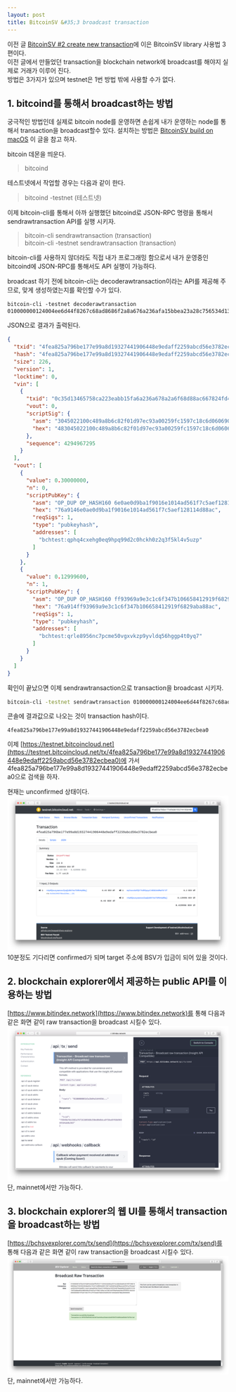```yaml
---
layout: post
title: BitcoinSV &#35;3 broadcast transaction
---
```

이전 글 [BitcoinSV &#35;2 create new transaction](/BitcoinSV-create-new-transaction.html)에 이은 BitcoinSV library 사용법 3편이다.  
이전 글에서 만들었던 transaction을 blockchain network에 broadcast를 해야지 실제로 거래가 이루어 진다.  
방법은 3가지가 있으며 testnet은 1번 방법 밖에 사용할 수가 없다.

## 1. bitcoind를 통해서 broadcast하는 방법
궁극적인 방법인데 실제로 bitcoin node를 운영하면 손쉽게 내가 운영하는 node를 통해서 transaction을 broadcast할수 있다.
설치하는 방법은 [BitcoinSV build on macOS](/BitcoinSV-build-on-macOS.html) 이 글을 참고 하자.

bitcoin 데몬을 띄운다.
> bitcoind 

테스트넷에서 작업할 경우는 다음과 같이 한다.
> bitcoind -testnet (테스트넷)

이제 bitcoin-cli를 통해서 아까 실행했던 bitcoind로 JSON-RPC 명령을 통해서 sendrawtransaction API를 실행 시키자.
> bitcoin-cli sendrawtransaction (transaction)  
> bitcoin-cli -testnet sendrawtransaction (transaction)

bitcoin-cli를 사용하지 않더라도 직접 내가 프로그래밍 함으로서 내가 운영중인 bitcoind에 JSON-RPC를 통해서도 API 실행이 가능하다.

broadcast 하기 전에 bitcoin-cli는 decoderawtransaction이라는 API를 제공해 주므로, 맞게 생성하였는지를 확인할 수가 있다.
```
bitcoin-cli -testnet decoderawtransaction  010000000124004ee6d44f8267c68ad8686f2a8a676a236afa15bbea23a28c756534d1350c000000006b483045022100c489a8b6c82f01d97ec93a00259fc1597c18c6d0606900f66e4f02b837a90b9d0220326cac301b8603573fe6d79a2f023f8d02bcdb4d939e18050c18ec0cce254331412102a9ea1692b889ab95d425dc71e91eddd9aa8ca618459e9fdb731d8c2ca83152daffffffff0280c3c901000000001976a9146e0ae0d9ba1f9016e1014ad561f7c5aef128114d88acb05bc600000000001976a914ff93969a9e3c1c6f347b106658412919f6829aba88ac00000000
```

JSON으로 결과가 출력된다.
```json
{
  "txid": "4fea825a796be177e99a8d19327441906448e9edaff2259abcd56e3782ecbea0",
  "hash": "4fea825a796be177e99a8d19327441906448e9edaff2259abcd56e3782ecbea0",
  "size": 226,
  "version": 1,
  "locktime": 0,
  "vin": [
    {
      "txid": "0c35d13465758ca223eabb15fa6a236a678a2a6f68d88ac667824fd4e64e0024",
      "vout": 0,
      "scriptSig": {
        "asm": "3045022100c489a8b6c82f01d97ec93a00259fc1597c18c6d0606900f66e4f02b837a90b9d0220326cac301b8603573fe6d79a2f023f8d02bcdb4d939e18050c18ec0cce254331[ALL|FORKID] 02a9ea1692b889ab95d425dc71e91eddd9aa8ca618459e9fdb731d8c2ca83152da",
        "hex": "483045022100c489a8b6c82f01d97ec93a00259fc1597c18c6d0606900f66e4f02b837a90b9d0220326cac301b8603573fe6d79a2f023f8d02bcdb4d939e18050c18ec0cce254331412102a9ea1692b889ab95d425dc71e91eddd9aa8ca618459e9fdb731d8c2ca83152da"
      },
      "sequence": 4294967295
    }
  ],
  "vout": [
    {
      "value": 0.30000000,
      "n": 0,
      "scriptPubKey": {
        "asm": "OP_DUP OP_HASH160 6e0ae0d9ba1f9016e1014ad561f7c5aef128114d OP_EQUALVERIFY OP_CHECKSIG",
        "hex": "76a9146e0ae0d9ba1f9016e1014ad561f7c5aef128114d88ac",
        "reqSigs": 1,
        "type": "pubkeyhash",
        "addresses": [
          "bchtest:qphq4cxehg0eq9hpq99d2c0hckh0z2q3f5kl4v5uzp"
        ]
      }
    },
    {
      "value": 0.12999600,
      "n": 1,
      "scriptPubKey": {
        "asm": "OP_DUP OP_HASH160 ff93969a9e3c1c6f347b106658412919f6829aba OP_EQUALVERIFY OP_CHECKSIG",
        "hex": "76a914ff93969a9e3c1c6f347b106658412919f6829aba88ac",
        "reqSigs": 1,
        "type": "pubkeyhash",
        "addresses": [
          "bchtest:qrle8956nc7pcme50vgxvkzp9yvldq56hggp4t0yq7"
        ]
      }
    }
  ]
}
```

확인이 끝났으면 이제 sendrawtransaction으로 transaction을 broadcast 시키자.
```sh
bitcoin-cli -testnet sendrawtransaction 010000000124004ee6d44f8267c68ad8686f2a8a676a236afa15bbea23a28c756534d1350c000000006b483045022100c489a8b6c82f01d97ec93a00259fc1597c18c6d0606900f66e4f02b837a90b9d0220326cac301b8603573fe6d79a2f023f8d02bcdb4d939e18050c18ec0cce254331412102a9ea1692b889ab95d425dc71e91eddd9aa8ca618459e9fdb731d8c2ca83152daffffffff0280c3c901000000001976a9146e0ae0d9ba1f9016e1014ad561f7c5aef128114d88acb05bc600000000001976a914ff93969a9e3c1c6f347b106658412919f6829aba88ac00000000
```

콘솔에 결과값으로 나오는 것이 transaction hash이다. 
```
4fea825a796be177e99a8d19327441906448e9edaff2259abcd56e3782ecbea0
```
이제 [https://testnet.bitcoincloud.net](https://testnet.bitcoincloud.net/tx/4fea825a796be177e99a8d19327441906448e9edaff2259abcd56e3782ecbea0)에 가서 4fea825a796be177e99a8d19327441906448e9edaff2259abcd56e3782ecbea0으로 검색을 하자.

현재는 unconfirmed 상태이다.
![unconfirmed](./assets/img/unconfirmed.png)
10분정도 기다리면 confirmed가 되며 target 주소에 BSV가 입금이 되어 있을 것이다.

## 2. blockchain explorer에서 제공하는 public API를 이용하는 방법
[https://www.bitindex.network](https://www.bitindex.network)를 통해 다음과 같은 화면 같이 raw transaction을 broadcast 시킬수 있다.
![bitindex](./assets/img/bitindex.png)
단, mainnet에서만 가능하다.

## 3. blockchain explorer의 웹 UI를 통해서 transaction을 broadcast하는 방법
[https://bchsvexplorer.com/tx/send](https://bchsvexplorer.com/tx/send)를 통해 다음과 같은 화면 같이 raw transaction을 broadcast 시킬수 있다.
![bchsvexplorer](./assets/img/bchsvexplorer.png)
단, mainnet에서만 가능하다.
